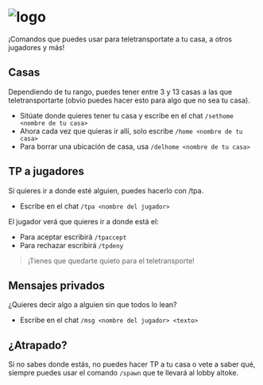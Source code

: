 # ![logo](https://cdn.discordapp.com/attachments/1004710917759586406/1008854971502055515/descarga_16.png)
¡Comandos que puedes usar para teletransportate a tu casa, a otros jugadores y más!

## Casas
Dependiendo de tu rango, puedes tener entre 3 y 13 casas a las que teletransportarte (obvio puedes hacer esto para algo que no sea tu casa).

- Sitúate donde quieres tener tu casa y escribe en el chat `/sethome <nombre de tu casa>` 
- Ahora cada vez que quieras ir allí, solo escribe `/home <nombre de tu casa>`
- Para borrar una ubicación de casa, usa `/delhome <nombre de tu casa>`

## TP a jugadores
Si quieres ir a donde esté alguien, puedes hacerlo con /tpa.

- Escribe en el chat `/tpa <nombre del jugador>`

El jugador verá que quieres ir a donde está el:
- Para aceptar escribirá `/tpaccept`
- Para rechazar escribirá `/tpdeny`
>¡Tienes que quedarte quieto para el teletransporte!

## Mensajes privados
¿Quieres decir algo a alguien sin que todos lo lean?

- Escribe en el chat `/msg <nombre del jugador> <texto>`

## ¿Atrapado?
Si no sabes donde estás, no puedes hacer TP a tu casa o vete a saber qué, siempre puedes usar el comando `/spawn` que te llevará al lobby altoke.
